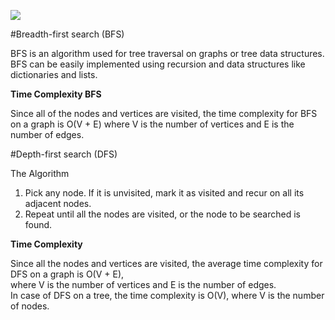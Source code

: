 ![](https://github.com/SaeedFarahani/study_algorithms_python/blob/main/graph/img/5205102925185024.svg)



#Breadth-first search (BFS) 

BFS is an algorithm used for tree traversal on graphs or tree data structures.  
BFS can be easily implemented using recursion and data structures like dictionaries and lists.


**Time Complexity BFS**

Since all of the nodes and vertices are visited, the time complexity for BFS     
on a graph is O(V + E) where V is the number of vertices and E is the number of edges.


#Depth-first search (DFS)

The Algorithm

1. Pick any node. If it is unvisited, mark it as visited and recur on all its adjacent nodes.  
2. Repeat until all the nodes are visited, or the node to be searched is found.  

**Time Complexity**

Since all the nodes and vertices are visited, the average time complexity for DFS on a graph is O(V + E),  
where V is the number of vertices and E is the number of edges.  
In case of DFS on a tree, the time complexity is O(V), where V is the number of nodes.
